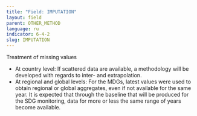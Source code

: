 ```yaml
---
title: "Field: IMPUTATION"
layout: field
parent: OTHER_METHOD
language: ru
indicator: 6-4-2
slug: IMPUTATION
---
```

Treatment of missing values
* At country level: If scattered data are available, a methodology will be developed with regards to inter- and extrapolation. 
* At regional and global levels: For the MDGs, latest values were used to obtain regional or global aggregates, even if not available for the same year. It is expected that through the baseline that will be produced for the SDG monitoring, data for more or less the same range of years become available.